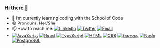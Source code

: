 ### Hi there 👋

- 🌱 I’m currently learning coding with the School of Code 
- 😄 Pronouns: Her/She
- 📫 How to reach me: [![LinkedIn](https://img.shields.io/badge/-LinkedIn-blue.svg?style=flat&logo=linkedin&colorB=blue)](https://www.linkedin.com/in/marwa-dawood)     [![Twitter](https://img.shields.io/badge/-Twitter-1ca0f1.svg?style=flat&logo=twitter&colorB=1ca0f1)](https://twitter.com/Marwa__Dawood)    [![Email](https://img.shields.io/badge/-Email-blue.svg?style=flat&logo=gmail&colorB=blue)](mailto:marwa.dawood@hotmail.com) 
- [![JavaScript](https://img.shields.io/badge/-JavaScript-success.svg?style=flat&logo=javascript&colorB=success)](https://developer.mozilla.org/en-US/docs/Web/JavaScript) [![React](https://img.shields.io/badge/-React-green.svg?style=flat&logo=react&colorB=green)](https://reactjs.org/) [![TypeScript](https://img.shields.io/badge/-TypeScript-white.svg?style=flat&logo=typescript&colorB=white)](https://www.typescriptlang.org/) [![HTML](https://img.shields.io/badge/-HTML-green.svg?style=flat&logo=html5&colorB=green)](https://developer.mozilla.org/en-US/docs/Web/HTML) [![CSS](https://img.shields.io/badge/-CSS-blue.svg?style=flat&logo=css3&colorB=blue)](https://developer.mozilla.org/en-US/docs/Web/CSS) [![Express](https://img.shields.io/badge/-Express-blue.svg?style=flat&logo=node.js&colorB=blue)](https://expressjs.com/) [![Node](https://img.shields.io/badge/-Node-blue.svg?style=flat&logo=node.js&colorB=blue)](https://nodejs.org/) [![PostgreSQL](https://img.shields.io/badge/-PostgreSQL-blue.svg?style=flat&logo=postgresql&colorB=blue)](https://www.postgresql.org/)







<!--
**MarwaDawood/MarwaDawood** is a ✨ _special_ ✨ repository because its `README.md` (this file) appears on your GitHub profile.

Here are some ideas to get you started:

- 🔭 I’m currently working on ...
- 🌱 I’m currently learning coding with the School of Code 
- 👯 I’m looking to collaborate on ...
- 🤔 I’m looking for help with ...
- 💬 Ask me about ...
- 📫 How to reach me: ...
- ⚡ Fun fact: ...
-->

